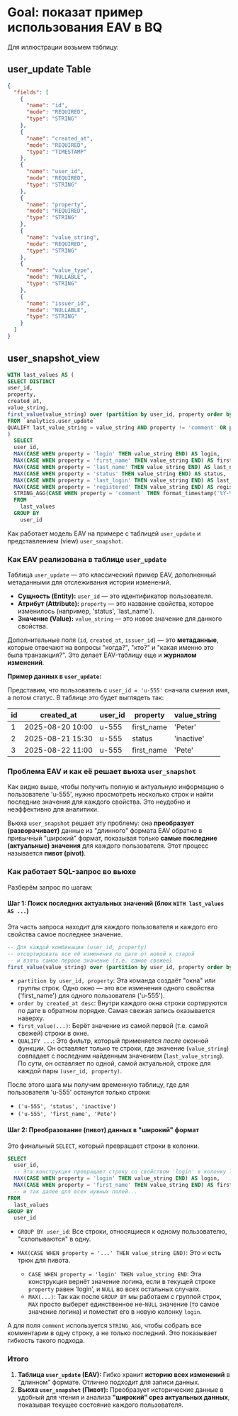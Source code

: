 # Goal: показат пример использования EAV в BQ 
Для иллюстрации возьмем таблицу:
## user_update Table
```json
{
  "fields": [
    {
      "name": "id",
      "mode": "REQUIRED",
      "type": "STRING"
    },
    {
      "name": "created_at",
      "mode": "REQUIRED",
      "type": "TIMESTAMP"
    },
    {
      "name": "user_id",
      "mode": "REQUIRED",
      "type": "STRING"
    },
    {
      "name": "property",
      "mode": "REQUIRED",
      "type": "STRING"
    },
    {
      "name": "value_string",
      "mode": "REQUIRED",
      "type": "STRING"
    },
    {
      "name": "value_type",
      "mode": "NULLABLE",
      "type": "STRING"
    },
    {
      "name": "issuer_id",
      "mode": "NULLABLE",
      "type": "STRING"
    }
  ]
}
```

## user_snapshot_view 
```sql
WITH last_values AS (
SELECT DISTINCT
user_id,
property,
created_at,
value_string,
first_value(value_string) over (partition by user_id, property order by created_at desc) last_value_string,
FROM `analytics.user_update`
QUALIFY last_value_string = value_string AND property != 'comment' OR property = 'comment' AND trim(value_string) != ''
)
  SELECT
  user_id,
  MAX(CASE WHEN property = 'login' THEN value_string END) AS login,
  MAX(CASE WHEN property = 'first_name' THEN value_string END) AS first_name,
  MAX(CASE WHEN property = 'last_name' THEN value_string END) AS last_name,
  MAX(CASE WHEN property = 'status' THEN value_string END) AS status,
  MAX(CASE WHEN property = 'last_login' THEN value_string END) AS last_login,
  MAX(CASE WHEN property = 'registered' THEN value_string END) AS registered,
  STRING_AGG(CASE WHEN property = 'comment' THEN format_timestamp('%Y-%m-%d %H:%M', created_at) || ': ' || value_string END, '\n') AS comment
  FROM
    last_values
  GROUP BY
    user_id
```


Как работает модель EAV на примере с таблицей `user_update` и представлением (view) `user_snapshot`.
### Как EAV реализована в таблице `user_update`

Таблица `user_update` — это классический пример EAV, дополненный метаданными для отслеживания истории изменений.

- **Сущность (Entity):** `user_id` — это идентификатор пользователя.
- **Атрибут (Attribute):** `property` — это название свойства, которое изменилось (например, 'status', 'last_name').
- **Значение (Value):** `value_string` — это новое значение для данного свойства.

Дополнительные поля (`id`, `created_at`, `issuer_id`) — это **метаданные**, которые отвечают на вопросы "когда?", "кто?" и "какая именно это была транзакция?". Это делает EAV-таблицу еще и **журналом изменений**.

**Пример данных в `user_update`:**

Представим, что пользователь с `user_id = 'u-555'` сначала сменил имя, а потом статус. В таблице это будет выглядеть так:

| id  | created_at       | user_id | property   | value_string |
| --- | ---------------- | ------- | ---------- | ------------ |
| 1   | 2025-08-20 10:00 | u-555   | first_name | 'Peter'      |
| 2   | 2025-08-21 15:30 | u-555   | status     | 'inactive'   |
| 3   | 2025-08-22 11:00 | u-555   | first_name | 'Pete'       |

### Проблема EAV и как её решает вьюха `user_snapshot`

Как видно выше, чтобы получить полную и актуальную информацию о пользователе 'u-555', нужно просмотреть несколько строк и найти последние значения для каждого свойства. Это неудобно и неэффективно для аналитики.

Вьюха `user_snapshot` решает эту проблему: она **преобразует (разворачивает)** данные из "длинного" формата EAV обратно в привычный "широкий" формат, показывая только **самые последние (актуальные) значения** для каждого пользователя. Этот процесс называется **пивот (pivot)**.

### Как работает SQL-запрос во вьюхе
Разберём запрос по шагам:
#### Шаг 1: Поиск последних актуальных значений (блок `WITH last_values AS ...`)

Эта часть запроса находит для каждого пользователя и каждого его свойства самое последнее значение.


```sql
-- Для каждой комбинации (user_id, property)
-- отсортировать все её изменения по дате от новой к старой
-- и взять самое первое значение (т.е. самое свежее)
first_value(value_string) over (partition by user_id, property order by created_at desc) last_value_string
```

- `partition by user_id, property`: Эта команда создаёт "окна" или группы строк. Одно окно — это все изменения одного свойства ('first_name') для одного пользователя ('u-555').
- `order by created_at desc`: Внутри каждого окна строки сортируются по дате в обратном порядке. Самая свежая запись оказывается наверху.
- `first_value(...)`: Берёт значение из самой первой (т.е. самой свежей) строки в окне.
- `QUALIFY ...`: Это фильтр, который применяется _после_ оконной функции. Он оставляет только те строки, где значение (`value_string`) совпадает с последним найденным значением (`last_value_string`). По сути, он оставляет по одной, самой актуальной, строке для каждой пары `(user_id, property)`.


После этого шага мы получим временную таблицу, где для пользователя 'u-555' останутся только строки:

- `('u-555', 'status', 'inactive')`
- `('u-555', 'first_name', 'Pete')`

#### Шаг 2: Преобразование (пивот) данных в "широкий" формат

Это финальный `SELECT`, который превращает строки в колонки.

```sql
SELECT
  user_id,
  -- Эта конструкция превращает строку со свойством 'login' в колонку login
  MAX(CASE WHEN property = 'login' THEN value_string END) AS login,
  MAX(CASE WHEN property = 'first_name' THEN value_string END) AS first_name,
  -- и так далее для всех нужных полей...
FROM
  last_values
GROUP BY
  user_id
```

- `GROUP BY user_id`: Все строки, относящиеся к одному пользователю, "схлопываются" в одну.
    
- `MAX(CASE WHEN property = '...' THEN value_string END)`: Это и есть трюк для пивота.
    
    - `CASE WHEN property = 'login' THEN value_string END`: Эта конструкция вернёт значение логина, если в текущей строке `property` равен 'login', и `NULL` во всех остальных случаях.
    - `MAX(...)`: Так как после `GROUP BY` мы работаем с группой строк, `MAX` просто выберет единственное не-`NULL` значение (то самое значение логина) и поместит его в новую колонку `login`.

А для поля `comment` используется `STRING_AGG`, чтобы собрать все комментарии в одну строку, а не только последний. Это показывает гибкость такого подхода.

### Итого

1. **Таблица `user_update` (EAV):** Гибко хранит **историю всех изменений** в "длинном" формате. Отлично подходит для записи данных.
2. **Вьюха `user_snapshot` (Пивот):** Преобразует исторические данные в удобный для чтения и анализа **"широкий" срез актуальных данных**, показывая текущее состояние каждого пользователя.